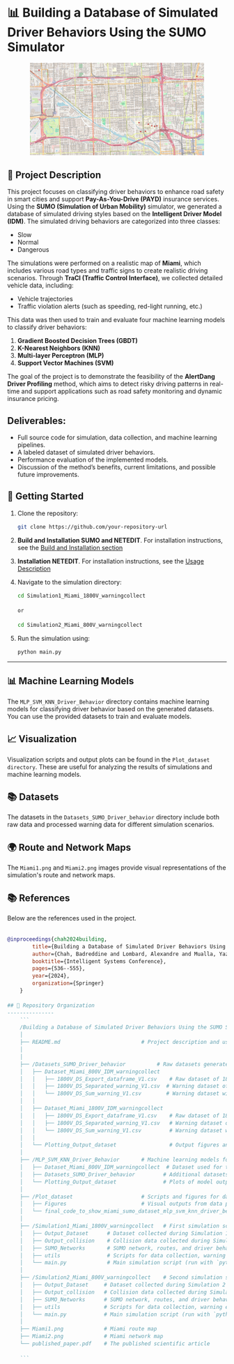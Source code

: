 # 📊 Building a Database of Simulated Driver Behaviors Using the SUMO Simulator

<div align="center">
  <img src="Miami2.png" alt="Miami Route Map" width="400"/>
</div>


## 📄 Project Description

This project focuses on classifying driver behaviors to enhance road safety in smart cities and support **Pay-As-You-Drive (PAYD)** insurance services. Using the **SUMO (Simulation of Urban Mobility)** simulator, we generated a database of simulated driving styles based on the **Intelligent Driver Model (IDM)**. The simulated driving behaviors are categorized into three classes:

- Slow
- Normal
- Dangerous

The simulations were performed on a realistic map of **Miami**, which includes various road types and traffic signs to create realistic driving scenarios. Through **TraCI (Traffic Control Interface)**, we collected detailed vehicle data, including:

- Vehicle trajectories
- Traffic violation alerts (such as speeding, red-light running, etc.)

This data was then used to train and evaluate four machine learning models to classify driver behaviors:

1. **Gradient Boosted Decision Trees (GBDT)**
2. **K-Nearest Neighbors (KNN)**
3. **Multi-layer Perceptron (MLP)**
4. **Support Vector Machines (SVM)**

The goal of the project is to demonstrate the feasibility of the **AlertDang Driver Profiling** method, which aims to detect risky driving patterns in real-time and support applications such as road safety monitoring and dynamic insurance pricing.

## Deliverables:
- Full source code for simulation, data collection, and machine learning pipelines.
- A labeled dataset of simulated driver behaviors.
- Performance evaluation of the implemented models.
- Discussion of the method’s benefits, current limitations, and possible future improvements.


## 🚀 Getting Started
1. Clone the repository: 
   ```bash
   git clone https://github.com/your-repository-url
   ```
2. **Build and Installation SUMO and NETEDIT**. For installation instructions, see the [Build and Installation section](https://sumo.dlr.de/docs/Installing/index.html)

3. **Installation NETEDIT**. For installation instructions, see the [Usage Description](https://sumo.dlr.de/docs/Netedit/index.html)

4. Navigate to the simulation directory:
   ```bash
   cd Simulation1_Miami_1800V_warningcollect

   or
   
   cd Simulation2_Miami_800V_warningcollect
   ```

5. Run the simulation using:
   ```bash
   python main.py
   ```
---


## 📊 Machine Learning Models
The `MLP_SVM_KNN_Driver_Behavior` directory contains machine learning models for classifying driver behavior based on the generated datasets. You can use the provided datasets to train and evaluate models.

## 📈 Visualization
Visualization scripts and output plots can be found in the `Plot_dataset directory`. These are useful for analyzing the results of simulations and machine learning models.

## 📚 Datasets
The datasets in the `Datasets_SUMO_Driver_behavior` directory include both raw data and processed warning data for different simulation scenarios.

## 🌍 Route and Network Maps
The `Miami1.png` and `Miami2.png` images provide visual representations of the simulation's route and network maps.


## 📚 References
Below are the references used in the project.

```bibtex

@inproceedings{chah2024building, 
        title={Building a Database of Simulated Driver Behaviors Using the SUMO Simulator}, 
        author={Chah, Badreddine and Lombard, Alexandre and Mualla, Yazan and Bkakria, Anis and Abbas-Turki, Abdeljalil and Yaich, Reda}, 
        booktitle={Intelligent Systems Conference}, 
        pages={536--555}, 
        year={2024}, 
        organization={Springer} 
    }

## 📂 Repository Organization
---------------
    ```
    /Building a Database of Simulated Driver Behaviors Using the SUMO Simulator
    │
    ├── README.md                          # Project description and usage instructions
    │
    │
    ├── /Datasets_SUMO_Driver_behavior          # Raw datasets generated from SUMO simulations
    │   ├── Dataset_Miami_800V_IDM_warningcollect
    │   │   ├── 1800V_DS_Export_dataframe_V1.csv    # Raw dataset of 1800 vehicles for each behavior
    │   │   ├── 1800V_DS_Separated_warning_V1.csv  # Warning dataset of 1800 vehicles for each behavior
    │   │   └── 1800V_DS_Sum_warning_V1.csv        # Warning dataset with sums of 1800 vehicles for each behavior
    │   │
    │   ├── Dataset_Miami_1800V_IDM_warningcollect
    │   │   ├── 1800V_DS_Export_dataframe_V1.csv    # Raw dataset of 1800 vehicles for each behavior
    │   │   ├── 1800V_DS_Separated_warning_V1.csv   # Warning dataset of 1800 vehicles for each behavior
    │   │   └── 1800V_DS_Sum_warning_V1.csv         # Warning dataset with sums of 1800 vehicles for each behavior
    │   │
    │   └── Plotting_Output_dataset                 # Output figures and plots from datasets
    │
    ├── /MLP_SVM_KNN_Driver_Behavior       # Machine learning models for driver behavior classification
    │   ├── Dataset_Miami_800V_IDM_warningcollect  # Dataset used for training ML models
    │   ├── Datasets_SUMO_Driver_behavior         # Additional datasets for model testing
    │   └── Plotting_Output_dataset               # Plots of model outputs and evaluations
    │
    ├── /Plot_dataset                      # Scripts and figures for dataset visualization
    │   ├── Figures                        # Visual outputs from data plotting
    │   └── final_code_to_show_miami_sumo_dataset_mlp_svm_knn_driver_behavior.py
    │
    ├── /Simulation1_Miami_1800V_warningcollect   # First simulation scenario (1800 vehicles per behavior: Slow, Normal, Dangerous)
    │   ├── Output_Dataset      # Dataset collected during Simulation 1
    │   ├── Output_collision    # Collision data collected during Simulation 1
    │   ├── SUMO_Networks       # SUMO network, routes, and driver behaviors
    │   ├── utils               # Scripts for data collection, warning extraction, and plotting
    │   └── main.py             # Main simulation script (run with `python main.py`)
    │
    ├── /Simulation2_Miami_800V_warningcollect    # Second simulation scenario (800 vehicles per behavior: Slow, Normal, Dangerous)
    │   ├── Output_Dataset     # Dataset collected during Simulation 2
    │   ├── Output_collision   # Collision data collected during Simulation 2
    │   ├── SUMO_Networks      # SUMO network, routes, and driver behaviors
    │   ├── utils              # Scripts for data collection, warning extraction, and plotting
    │   └── main.py            # Main simulation script (run with `python main.py`)
    │
    ├── Miami1.png             # Miami route map
    ├── Miami2.png             # Miami network map
    └── published_paper.pdf    # The published scientific article

    ```

